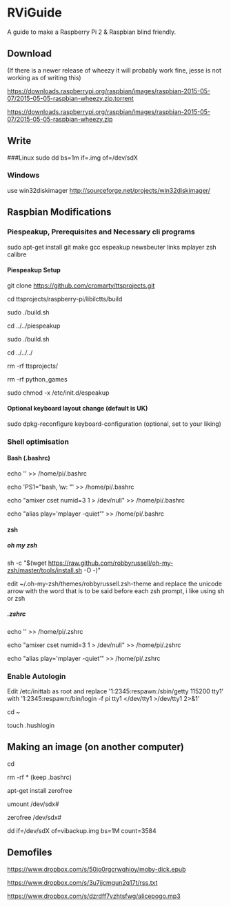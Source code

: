 # RViGuide
A guide to make a Raspberry Pi 2 &amp; Raspbian blind friendly.

## Download
(If there is a newer release of wheezy it will probably work fine, jesse is not working as of writing this)

https://downloads.raspberrypi.org/raspbian/images/raspbian-2015-05-07/2015-05-05-raspbian-wheezy.zip.torrent

https://downloads.raspberrypi.org/raspbian/images/raspbian-2015-05-07/2015-05-05-raspbian-wheezy.zip

## Write

###Linux
sudo dd bs=1m if=<your image file>.img of=/dev/sdX

### Windows
use win32diskimager 
http://sourceforge.net/projects/win32diskimager/

## Raspbian Modifications

### Piespeakup, Prerequisites and Necessary cli programs

sudo apt-get install git make gcc espeakup newsbeuter links mplayer zsh calibre

#### Piespeakup Setup

git clone https://github.com/cromarty/ttsprojects.git

cd ttsprojects/raspberry-pi/libilctts/build

sudo ./build.sh

cd ../../piespeakup

sudo ./build.sh

cd ../../../

rm -rf ttsprojects/

rm -rf python_games

sudo chmod -x /etc/init.d/espeakup

#### Optional keyboard layout change (default is UK)

sudo dpkg-reconfigure keyboard-configuration (optional, set to your liking)

### Shell optimisation

#### Bash (.bashrc)

echo '' >> /home/pi/.bashrc

echo 'PS1="bash, \w: "' >> /home/pi/.bashrc

echo "amixer cset numid=3 1 > /dev/null" >> /home/pi/.bashrc

echo "alias play='mplayer -quiet'" >> /home/pi/.bashrc

#### zsh

##### oh my zsh
sh -c "$(wget https://raw.github.com/robbyrussell/oh-my-zsh/master/tools/install.sh -O -)"

edit ~/.oh-my-zsh/themes/robbyrussell.zsh-theme and replace the unicode arrow with the word that is to be said before each zsh prompt, i like using sh or zsh

##### .zshrc

echo '' >> /home/pi/.zshrc

echo "amixer cset numid=3 1 > /dev/null" >> /home/pi/.zshrc

echo "alias play='mplayer -quiet'" >> /home/pi/.zshrc

### Enable Autologin

Edit /etc/inittab as root and replace '1:2345:respawn:/sbin/getty 115200 tty1' with '1:2345:respawn:/bin/login -f pi tty1 </dev/tty1 >/dev/tty1 2>&1'

cd ~

touch .hushlogin

## Making an image (on another computer)

cd 

rm -rf * (keep .bashrc)

apt-get install zerofree

umount /dev/sdx#

zerofree /dev/sdx#

dd if=/dev/sdX of=vibackup.img bs=1M count=3584

## Demofiles

https://www.dropbox.com/s/50jo0rgcrwqhioy/moby-dick.epub

https://www.dropbox.com/s/3u7ijcmgun2q17t/rss.txt

https://www.dropbox.com/s/dzrdff7vzhtsfwg/alicepogo.mp3

